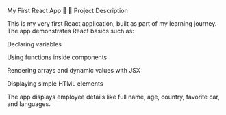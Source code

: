 My First React App 🚀
📌 Project Description

This is my very first React application, built as part of my learning journey. The app demonstrates React basics such as:

Declaring variables

Using functions inside components

Rendering arrays and dynamic values with JSX

Displaying simple HTML elements

The app displays employee details like full name, age, country, favorite car, and languages.
